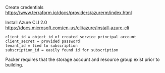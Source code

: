 Create credentials  
https://www.terraform.io/docs/providers/azurerm/index.html

Install Azure CLI 2.0  
https://docs.microsoft.com/en-us/cli/azure/install-azure-cli

```
client_id = object id of created service principal account
client_secret = provided password
tenant_id = tied to subscription
subscription_id = easily found id for subscription
```

Packer requires that the storage account and resource group exist prior to building.
